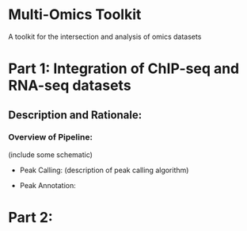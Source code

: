 # Multi-Omics Toolkit
A toolkit for the intersection and analysis of omics datasets



# Part 1: Integration of ChIP-seq and RNA-seq datasets

## Description and Rationale:

### Overview of Pipeline:
(include some schematic)

* Peak Calling:
(description of peak calling algorithm)

* Peak Annotation:

 








# Part 2: 
